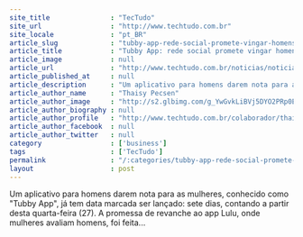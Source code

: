 ```yaml
---
site_title               : "TecTudo"
site_url                 : "http://www.techtudo.com.br"
site_locale              : "pt_BR"
article_slug             : "tubby-app-rede-social-promete-vingar-homens-das-avaliacoes-do-lulu"
article_title            : "Tubby App: rede social promete vingar homens das avaliações do Lulu"
article_image            : null
article_url              : "http://www.techtudo.com.br/noticias/noticia/2013/11/tubby-app-promete-vingar-homens-das-avaliacoes-do-lulu.html"
article_published_at     : null
article_description      : "Um aplicativo para homens darem nota para as mulheres, conhecido como 'Tubby App', já tem data marcada ser lançado: sete dias, contando a partir desta quarta-feira (27). A promessa de revanche ao app Lulu, onde mulheres avaliam homens, foi feita..."
article_author_name      : "Thaisy Pecsen"
article_author_image     : "http://s2.glbimg.com/g_YwGvkLiBVj5DYO2PRp0ExGH7Y=/30x30/s2.glbimg.com/USZTJMjwxZC77Z_Im8r3RfFcw8k=/140x140/s.glbimg.com/po/tt2/f/original/2013/11/12/1084949_10201673132177120_1377896358_o_1.jpg"
article_author_biography : null
article_author_profile   : "http://www.techtudo.com.br/colaborador/thaisy-pecsen.html"
article_author_facebook  : null
article_author_twitter   : null
category                 : ['business']
tags                     : ['TecTudo']
permalink                : "/:categories/tubby-app-rede-social-promete-vingar-homens-das-avaliacoes-do-lulu/"
layout                   : post
---
```


Um aplicativo para homens darem nota para as mulheres, conhecido como "Tubby App", já tem data marcada ser lançado: sete dias, contando a partir desta quarta-feira (27). A promessa de revanche ao app Lulu, onde mulheres avaliam homens, foi feita...
